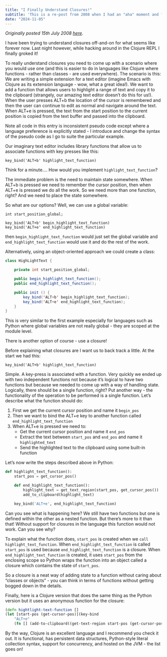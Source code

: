 ```yaml
---
title: "I Finally Understand Closures!"
subtitle: 'This is a re-post from 2008 when I had an "aha" moment and finally groked closures'
date: "2024-11-05"
---
```


<i>Originally posted 15th July 2008 [here](https://www.reddit.com/r/programming/comments/6rx18/i_finally_understand_closures/)</i>.

I have been trying to understand closures off-and-on for what seems like forever now. Last night however, while hacking around in the Clojure REPL I finally groked it!

To really understand closures you need to come up with a scenario where you would use one (and this is easier to do in languages like Clojure where functions - rather than classes - are used everywhere). The scenario is this: We are writing a simple extension for a text editor (imagine Emacs with Clojure as its extension language - wow, what a great idea!). We want to add a function that allows users to highlight a range of text and copy it to the clipboard (strangely, our amazing text editor doesn’t do this for us!). When the user presses ALT+b the location of the cursor is remembered and then the user can continue to edit as normal and navigate around the text. When ALT+e is pressed, the text from the start position to the current position is copied from the text buffer and passed into the clipboard.

Note all code in this entry is inconsistent pseudo code except where a language preference is explicitly stated - I introduce and change the syntax of the pseudo code as I go to suite the particular example.

Our imaginary text editor includes library functions that allow us to associate functions with key presses like this:

```elisp
key_bind('ALT+b' highlight_text_function)
```

Think for a minute…. How would you implement `highlight_text_function`?

The immediate problem is the need to maintain state somewhere. When ALT+b is pressed we need to remember the cursor position, then when ALT+e is pressed we do all the work. So we need more than one function, right? And we need to place the state somewhere.

So what are our options? Well, we can use a global variable:

```
int start_position_global;

key_bind('ALT+b' begin_highlight_text_function)
key_bind('ALT+e' end_highlight_text_function)
```

then `begin_highlight_text_function` would just set the global variable and `end_highlight_text_function` would use it and do the rest of the work.

Alternatively, using an object-oriented approach we could create a class:

```java
class HighLightText {

    private int start_position_global;

    public begin_highlight_text_function();
    public end_highlight_text_function();

    public init () {
    	key_bind('ALT+b' begin_highlight_text_function);
    	key_bind('ALT+e' end_highlight_text_function);
    }
}
```

This is very similar to the first example especially for languages such as Python where global variables are not really global - they are scoped at the module level.

There is another option of course - use a closure!

Before explaining what closures are I want us to back track a little. At the start we had this:

```
key_bind('ALT+b' highlight_text_function)
```

Simple. A key-press is associated with a function. Very quickly we ended up with two independent functions not because it’s logical to have two functions but because we needed to come up with a way of handling state. Logically, there should be a single function, right? Put another way - the functionality of the operation to be performed is a single function. Let’s describe what the function should do:

1. First we get the current cursor position and name it `begin_pos`
1. Then we want to bind the ALT+e key to another function called `end_highlight_text_function`
1. When ALT+e is pressed we need to:
   - Get the current cursor position and name it `end_pos`
   - Extract the text between `start_pos` and `end_pos` and name it `highlighted_text`
   - Send the highlighted text to the clipboard using some built-in function

Let’s now write the steps described above in Python:

```python
def highlight_text_function():
    start_pos = get_cursor_pos()

    def end_highlight_text_function():
        highlight_text = get_text_region(start_pos, get_cursor_pos())
        add_to_clipboard(highlight_text)

    key_bind('ALT+e', end_highlight_text_function)
```

Can you see what is happening here? We still have two functions but one is defined within the other as a nested function. But there’s more to it than that! Without support for closures in the language this function would not work. Can you see why?

To explain what the function does, `start_pos` is created when we `call highlight_text_function`. When `end_highlight_text_function` is called `start_pos` is used because `end_highlight_text_function` is a closure. When `end_highlight_text_function` is created, it uses `start_pos` from the enclosing scope so Python wraps the function into an object called a closure which contains the state of `start_pos`.

So a closure is a neat way of adding state to a function without caring about “classes or objects” - you can think in terms of functions without getting bogged down in the details.

Finally, here is a Clojure version that does the same thing as the Python version but it uses an anonymous function for the closure:

```clojure
(defn hightlight-text-function []
(let [start-pos (get-cursor-pos)](key-bind
    "ALT+e"
    (fn [] (add-to-clipboard((get-text-region start-pos (get-cursor-pos))))))))
```

By the way, Clojure is an excellent language and I recommend you check it out. It is functional, has persistent data structures, Python-style literal collection syntax, support for concurrency, and hosted on the JVM - the list goes on!
